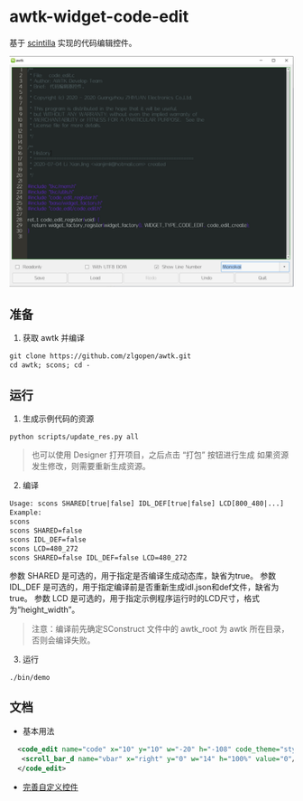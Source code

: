# awtk-widget-code-edit

基于 [scintilla](https://github.com/mirror/scintilla) 实现的代码编辑控件。

![](docs/images/ui.jpg)

## 准备

1. 获取 awtk 并编译

```
git clone https://github.com/zlgopen/awtk.git
cd awtk; scons; cd -
```

## 运行

1. 生成示例代码的资源

```
python scripts/update_res.py all
```
> 也可以使用 Designer 打开项目，之后点击 “打包” 按钮进行生成
> 如果资源发生修改，则需要重新生成资源。


2. 编译

```
Usage: scons SHARED[true|false] IDL_DEF[true|false] LCD[800_480|...]
Example:
scons
scons SHARED=false
scons IDL_DEF=false
scons LCD=480_272
scons SHARED=false IDL_DEF=false LCD=480_272
```
参数 SHARED 是可选的，用于指定是否编译生成动态库，缺省为true。
参数 IDL_DEF 是可选的，用于指定编译前是否重新生成idl.json和def文件，缺省为true。
参数 LCD 是可选的，用于指定示例程序运行时的LCD尺寸，格式为“height_width”。
> 注意：编译前先确定SConstruct 文件中的 awtk_root 为 awtk 所在目录，否则会编译失败。

3. 运行

```
./bin/demo
```

## 文档

* 基本用法

```xml
  <code_edit name="code" x="10" y="10" w="-20" h="-108" code_theme="stylers" filename="data/test.c">
   <scroll_bar_d name="vbar" x="right" y="0" w="14" h="100%" value="0"/>
  </code_edit>
```

* [完善自定义控件](https://github.com/zlgopen/awtk-widget-generator/blob/master/docs/improve_generated_widget.md)
